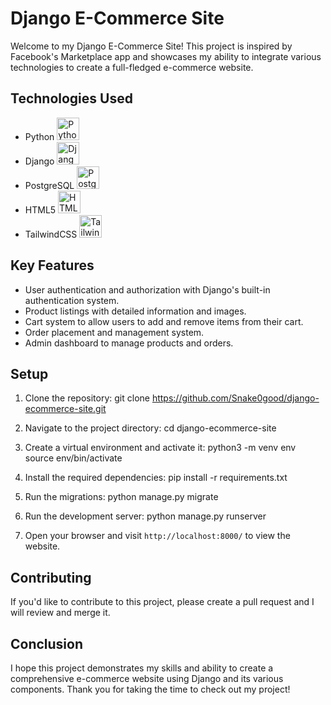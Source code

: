 # Django E-Commerce Site

Welcome to my Django E-Commerce Site! This project is inspired by Facebook's Marketplace app and showcases my ability to integrate various technologies to create a full-fledged e-commerce website.

## Technologies Used
- Python <a href="https://www.python.org/" target="_blank" rel="noreferrer"><img src="https://raw.githubusercontent.com/danielcranney/readme-generator/main/public/icons/skills/python-colored.svg" width="36" height="36" alt="Python" /></a>
- Django <a href="https://www.djangoproject.com/" target="_blank" rel="noreferrer"><img src="https://raw.githubusercontent.com/danielcranney/readme-generator/main/public/icons/skills/django-colored.svg" width="36" height="36" alt="Django" /></a>
- PostgreSQL <a href="https://www.postgresql.org/" target="_blank" rel="noreferrer"><img src="https://raw.githubusercontent.com/danielcranney/readme-generator/main/public/icons/skills/postgresql-colored.svg" width="36" height="36" alt="PostgreSQL" /></a>
- HTML5 <a href="https://developer.mozilla.org/en-US/docs/Glossary/HTML5" target="_blank" rel="noreferrer"><img src="https://raw.githubusercontent.com/danielcranney/readme-generator/main/public/icons/skills/html5-colored.svg" width="36" height="36" alt="HTML5" /></a>
- TailwindCSS <a href="https://tailwindcss.com/" target="_blank" rel="noreferrer"><img src="https://raw.githubusercontent.com/danielcranney/readme-generator/main/public/icons/skills/tailwindcss-colored.svg" width="36" height="36" alt="TailwindCSS" /></a>

## Key Features
- User authentication and authorization with Django's built-in authentication system.
- Product listings with detailed information and images.
- Cart system to allow users to add and remove items from their cart.
- Order placement and management system.
- Admin dashboard to manage products and orders.


## Setup
1. Clone the repository:
git clone https://github.com/Snake0good/django-ecommerce-site.git


2. Navigate to the project directory:
cd django-ecommerce-site


3. Create a virtual environment and activate it:
python3 -m venv env
source env/bin/activate


4. Install the required dependencies:
pip install -r requirements.txt


5. Run the migrations:
python manage.py migrate


6. Run the development server:
python manage.py runserver


7. Open your browser and visit `http://localhost:8000/` to view the website.

## Contributing
If you'd like to contribute to this project, please create a pull request and I will review and merge it.

## Conclusion
I hope this project demonstrates my skills and ability to create a comprehensive e-commerce website using Django and its various components. Thank you for taking the time to check out my project!
